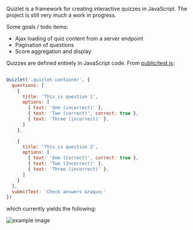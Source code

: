 Quizlet is a framework for creating interactive quizzes in JavaScript. The project is still very much a work in progress.

Some goals / todo items:
* Ajax loading of quiz content from a server endpoint
* Pagination of questions
* Score aggregation and display

Quizzes are defined entirely in JavaScript code. From [public/test.js](https://github.com/andrewberls/quizlet/blob/master/public/js/test.js):
```javascript
  
Quizlet('.quizlet-container', {
  questions: [
    {
      title: 'This is question 1',
      options: [
        { text: 'One (incorrect)' },
        { text: 'Two (correct)', correct: true },
        { text: 'Three (incorrect)' },
      ]
    },

    {
      title: 'This is question 2',
      options: [
        { text: 'One (Correct)', correct: true },
        { text: 'Two (Incorrect)' },
        { text: 'Three (incorrect)' },
      ]
    }
  ],
  submitText: 'Check answers &raquo;'
})
```

which currently yields the following:

![example image](http://i.imgur.com/mEtdcko.png)
